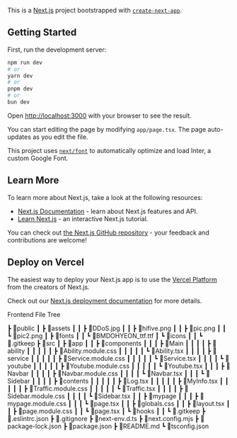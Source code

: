 This is a [Next.js](https://nextjs.org/) project bootstrapped with [`create-next-app`](https://github.com/vercel/next.js/tree/canary/packages/create-next-app).

## Getting Started

First, run the development server:

```bash
npm run dev
# or
yarn dev
# or
pnpm dev
# or
bun dev
```

Open [http://localhost:3000](http://localhost:3000) with your browser to see the result.

You can start editing the page by modifying `app/page.tsx`. The page auto-updates as you edit the file.

This project uses [`next/font`](https://nextjs.org/docs/basic-features/font-optimization) to automatically optimize and load Inter, a custom Google Font.

## Learn More

To learn more about Next.js, take a look at the following resources:

- [Next.js Documentation](https://nextjs.org/docs) - learn about Next.js features and API.
- [Learn Next.js](https://nextjs.org/learn) - an interactive Next.js tutorial.

You can check out [the Next.js GitHub repository](https://github.com/vercel/next.js/) - your feedback and contributions are welcome!

## Deploy on Vercel

The easiest way to deploy your Next.js app is to use the [Vercel Platform](https://vercel.com/new?utm_medium=default-template&filter=next.js&utm_source=create-next-app&utm_campaign=create-next-app-readme) from the creators of Next.js.

Check out our [Next.js deployment documentation](https://nextjs.org/docs/deployment) for more details.

Frontend File Tree

┣ 📂public
┃ ┣ 📂assets
┃ ┃ ┣ 📜DDoS.jpg
┃ ┃ ┣ 📜hifive.png
┃ ┃ ┣ 📜pic.png
┃ ┃ ┗ 📜pic2.png
┃ ┣ 📂fonts
┃ ┃ ┗ 📜BMDOHYEON_ttf.ttf
┃ ┗ 📂icons
┃ ┃ ┗ 📜.gitkeep
┣ 📂src
┃ ┣ 📂app
┃ ┃ ┣ 📂components
┃ ┃ ┃ ┣ 📂Main
┃ ┃ ┃ ┃ ┣ 📂ability
┃ ┃ ┃ ┃ ┃ ┣ 📜Ability.module.css
┃ ┃ ┃ ┃ ┃ ┗ 📜Ability.tsx
┃ ┃ ┃ ┃ ┣ 📂service
┃ ┃ ┃ ┃ ┃ ┣ 📜Service.module.css
┃ ┃ ┃ ┃ ┃ ┗ 📜Service.tsx
┃ ┃ ┃ ┃ ┗ 📂youtube
┃ ┃ ┃ ┃ ┃ ┣ 📜Youtube.module.css
┃ ┃ ┃ ┃ ┃ ┗ 📜Youtube.tsx
┃ ┃ ┃ ┣ 📂Navbar
┃ ┃ ┃ ┃ ┣ 📜Navbar.module.css
┃ ┃ ┃ ┃ ┗ 📜Navbar.tsx
┃ ┃ ┃ ┗ 📂Sidebar
┃ ┃ ┃ ┃ ┣ 📂contents
┃ ┃ ┃ ┃ ┃ ┣ 📜Log.tsx
┃ ┃ ┃ ┃ ┃ ┣ 📜MyInfo.tsx
┃ ┃ ┃ ┃ ┃ ┣ 📜Traffic.module.css
┃ ┃ ┃ ┃ ┃ ┗ 📜Traffic.tsx
┃ ┃ ┃ ┃ ┣ 📜Sidebar.module.css
┃ ┃ ┃ ┃ ┗ 📜Sidebar.tsx
┃ ┃ ┣ 📂mypage
┃ ┃ ┃ ┣ 📜mypage.module.css
┃ ┃ ┃ ┗ 📜page.tsx
┃ ┃ ┣ 📜globals.css
┃ ┃ ┣ 📜layout.tsx
┃ ┃ ┣ 📜page.module.css
┃ ┃ ┗ 📜page.tsx
┃ ┗ 📂hooks
┃ ┃ ┗ 📜.gitkeep
┣ 📜.eslintrc.json
┣ 📜.gitignore
┣ 📜next-env.d.ts
┣ 📜next.config.mjs
┣ 📜package-lock.json
┣ 📜package.json
┣ 📜README.md
┗ 📜tsconfig.json
